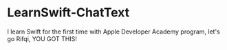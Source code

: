 # LearnSwift-ChatText
I learn Swift for the first time with Apple Developer Academy program, let's go Rifqi, YOU GOT THIS!

